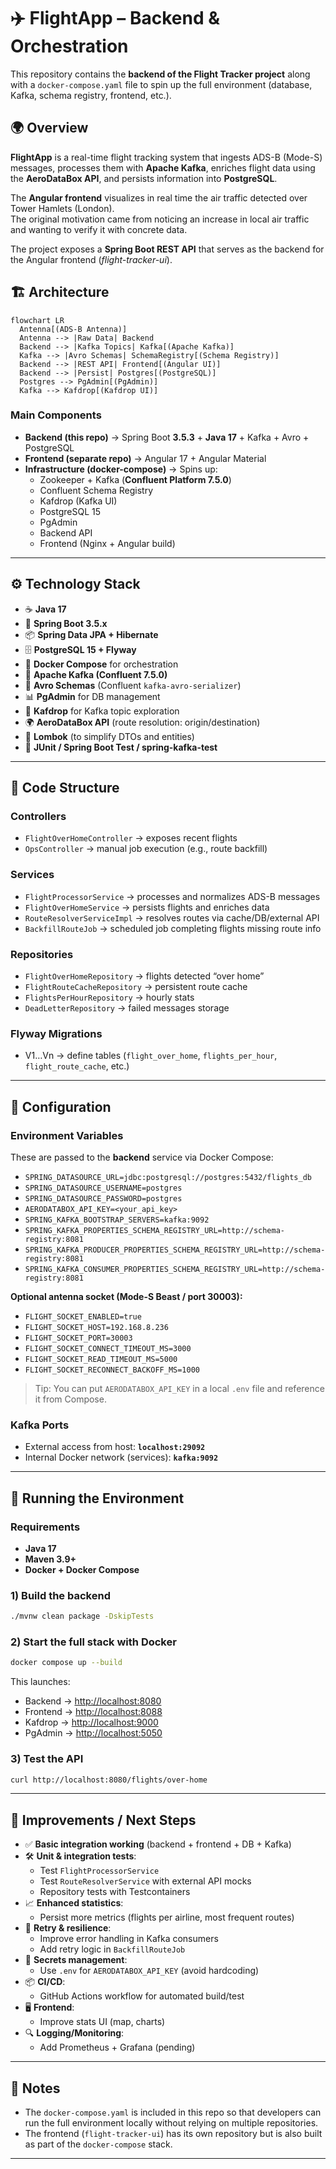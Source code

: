 # ✈️ FlightApp – Backend & Orchestration

This repository contains the **backend of the Flight Tracker project** along with a `docker-compose.yaml` file to spin up the full environment (database, Kafka, schema registry, frontend, etc.).

## 🌍 Overview

**FlightApp** is a real-time flight tracking system that ingests ADS-B (Mode-S) messages, processes them with **Apache Kafka**, enriches flight data using the **AeroDataBox API**, and persists information into **PostgreSQL**.

The **Angular frontend** visualizes in real time the air traffic detected over Tower Hamlets (London).  
The original motivation came from noticing an increase in local air traffic and wanting to verify it with concrete data.

The project exposes a **Spring Boot REST API** that serves as the backend for the Angular frontend (*flight-tracker-ui*).

## 🏗️ Architecture

```mermaid
flowchart LR
  Antenna[(ADS-B Antenna)]
  Antenna --> |Raw Data| Backend
  Backend --> |Kafka Topics| Kafka[(Apache Kafka)]
  Kafka --> |Avro Schemas| SchemaRegistry[(Schema Registry)]
  Backend --> |REST API| Frontend[(Angular UI)]
  Backend --> |Persist| Postgres[(PostgreSQL)]
  Postgres --> PgAdmin[(PgAdmin)]
  Kafka --> Kafdrop[(Kafdrop UI)]
```

### Main Components

- **Backend (this repo)** → Spring Boot **3.5.3** + **Java 17** + Kafka + Avro + PostgreSQL  
- **Frontend (separate repo)** → Angular 17 + Angular Material  
- **Infrastructure (docker-compose)** → Spins up:
  - Zookeeper + Kafka (**Confluent Platform 7.5.0**)
  - Confluent Schema Registry
  - Kafdrop (Kafka UI)
  - PostgreSQL 15
  - PgAdmin
  - Backend API
  - Frontend (Nginx + Angular build)

---

## ⚙️ Technology Stack

- ☕ **Java 17**
- 🌱 **Spring Boot 3.5.x**
- 📦 **Spring Data JPA + Hibernate**
- 🗄️ **PostgreSQL 15 + Flyway**
- 🐳 **Docker Compose** for orchestration
- 📡 **Apache Kafka (Confluent 7.5.0)**
- 📑 **Avro Schemas** (Confluent `kafka-avro-serializer`)
- 📊 **PgAdmin** for DB management
- 👀 **Kafdrop** for Kafka topic exploration
- 🌍 **AeroDataBox API** (route resolution: origin/destination)
- 🎨 **Lombok** (to simplify DTOs and entities)
- 🧪 **JUnit / Spring Boot Test / spring-kafka-test**

---

## 📂 Code Structure

### Controllers

- `FlightOverHomeController` → exposes recent flights  
- `OpsController` → manual job execution (e.g., route backfill)

### Services

- `FlightProcessorService` → processes and normalizes ADS-B messages  
- `FlightOverHomeService` → persists flights and enriches data  
- `RouteResolverServiceImpl` → resolves routes via cache/DB/external API  
- `BackfillRouteJob` → scheduled job completing flights missing route info  

### Repositories

- `FlightOverHomeRepository` → flights detected “over home”  
- `FlightRouteCacheRepository` → persistent route cache  
- `FlightsPerHourRepository` → hourly stats  
- `DeadLetterRepository` → failed messages storage  

### Flyway Migrations

- V1…Vn → define tables (`flight_over_home`, `flights_per_hour`, `flight_route_cache`, etc.)

---

## 🧰 Configuration

### Environment Variables

These are passed to the **backend** service via Docker Compose:

- `SPRING_DATASOURCE_URL=jdbc:postgresql://postgres:5432/flights_db`  
- `SPRING_DATASOURCE_USERNAME=postgres`  
- `SPRING_DATASOURCE_PASSWORD=postgres`  
- `AERODATABOX_API_KEY=<your_api_key>`  
- `SPRING_KAFKA_BOOTSTRAP_SERVERS=kafka:9092`  
- `SPRING_KAFKA_PROPERTIES_SCHEMA_REGISTRY_URL=http://schema-registry:8081`  
- `SPRING_KAFKA_PRODUCER_PROPERTIES_SCHEMA_REGISTRY_URL=http://schema-registry:8081`  
- `SPRING_KAFKA_CONSUMER_PROPERTIES_SCHEMA_REGISTRY_URL=http://schema-registry:8081`  

**Optional antenna socket (Mode-S Beast / port 30003):**

- `FLIGHT_SOCKET_ENABLED=true`  
- `FLIGHT_SOCKET_HOST=192.168.8.236`  
- `FLIGHT_SOCKET_PORT=30003`  
- `FLIGHT_SOCKET_CONNECT_TIMEOUT_MS=3000`  
- `FLIGHT_SOCKET_READ_TIMEOUT_MS=5000`  
- `FLIGHT_SOCKET_RECONNECT_BACKOFF_MS=1000`  

> Tip: You can put `AERODATABOX_API_KEY` in a local `.env` file and reference it from Compose.

### Kafka Ports

- External access from host: **`localhost:29092`**  
- Internal Docker network (services): **`kafka:9092`**  

---

## 🚀 Running the Environment

### Requirements

- **Java 17**
- **Maven 3.9+**
- **Docker + Docker Compose**

### 1) Build the backend

```bash
./mvnw clean package -DskipTests
```

### 2) Start the full stack with Docker

```bash
docker compose up --build
```

This launches:

- Backend → <http://localhost:8080>  
- Frontend → <http://localhost:8088>  
- Kafdrop → <http://localhost:9000>  
- PgAdmin → <http://localhost:5050>  

### 3) Test the API

```bash
curl http://localhost:8080/flights/over-home
```

---

## 🧩 Improvements / Next Steps

- ✅ **Basic integration working** (backend + frontend + DB + Kafka)  
- 🛠️ **Unit & integration tests**:
  - Test `FlightProcessorService`
  - Test `RouteResolverService` with external API mocks
  - Repository tests with Testcontainers
- 📈 **Enhanced statistics**:
  - Persist more metrics (flights per airline, most frequent routes)
- 🔄 **Retry & resilience**:
  - Improve error handling in Kafka consumers
  - Add retry logic in `BackfillRouteJob`
- 🔑 **Secrets management**:
  - Use `.env` for `AERODATABOX_API_KEY` (avoid hardcoding)
- 📦 **CI/CD**:
  - GitHub Actions workflow for automated build/test
- 🖥️ **Frontend**:
  - Improve stats UI (map, charts)
- 🔍 **Logging/Monitoring**:
  - Add Prometheus + Grafana (pending)

---

## 📌 Notes

- The `docker-compose.yaml` is included in this repo so that developers can run the full environment locally without relying on multiple repositories.  
- The frontend (`flight-tracker-ui`) has its own repository but is also built as part of the `docker-compose` stack.

---